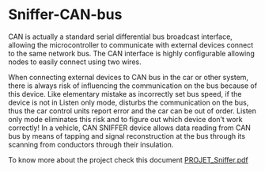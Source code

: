 # Sniffer-CAN-bus


CAN is actually a standard serial differential bus broadcast interface, allowing the microcontroller to communicate with external devices connect to the same network bus. The CAN interface is highly configurable allowing nodes to easily connect using two wires.

When connecting external devices to CAN bus in the car or other system, there is always risk of influencing the communication on the bus because of this device. Like elementary mistake as incorrectly set bus speed, if the device is not in Listen only mode, disturbs the communication on the bus, thus the car control units report error and the car can be out of order. Listen only mode eliminates this risk and to figure out which device don’t work correctly!
In a vehicle, CAN SNIFFER device allows data reading from CAN bus by means of tapping and signal reconstruction at the bus through its scanning from conductors through their insulation. 

To know more about the project check this document [PROJET_Sniffer.pdf](https://github.com/helakaraa/Sniffer-CAN-bus/blob/master/PROJET_Sniffer.pdf)
